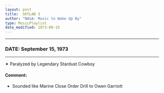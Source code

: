 ```yaml
---
layout: post
title:  SKYLAB 3
author: "NASA: Music to Wake Up By"
type: MusicPlaylist
date_modified: 1973-09-15
---
```


----
### DATE: September 15, 1973
----
✦ Paralyzed by Legendary Stardust Cowboy

#### Comment:
* Sounded like Marine Close Order Drill to Owen Garriott
